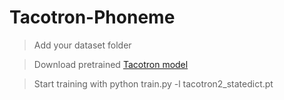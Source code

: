 # Tacotron-Phoneme

> Add your dataset folder

> Download pretrained [Tacotron model](https://drive.google.com/file/d/1c5ZTuT7J08wLUoVZ2KkUs_VdZuJ86ZqA/view?usp=sharing)

> Start training with python train.py -l tacotron2_statedict.pt

